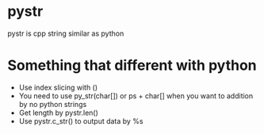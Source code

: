 # pystr

pystr is cpp string similar as python

# Something that different with python
- Use index slicing with ()
- You need to use py_str(char[]) or ps + char[] when you want to addition by no python strings
- Get length by pystr.len()
- Use pystr.c_str() to output data by %s
